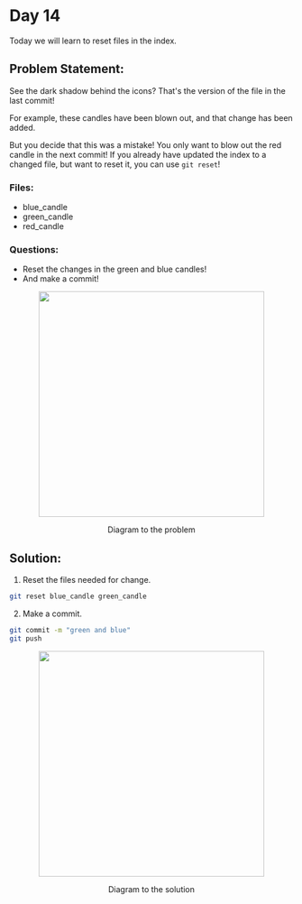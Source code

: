 # Day 14

Today we will learn to reset files in the index.

## Problem Statement:
See the dark shadow behind the icons? That's the version of the file in the last commit!

For example, these candles have been blown out, and that change has been added.

But you decide that this was a mistake! You only want to blow out the red candle in the next commit!
If you already have updated the index to a changed file, but want to reset it, you can use `git reset`!

### Files:
 - blue_candle
 - green_candle
 - red_candle

### Questions:
 - Reset the changes in the green and blue candles!
 - And make a commit!

<div align="center">
  <img src="https://github.com/ArnabKumarRoy02/Learn-git/assets/86621483/1c76c9af-76ea-46a1-a113-6568fdac1ccb" width=400>
  <p>Diagram to the problem</p>
</div>

## Solution:

1. Reset the files needed for change.
```bash
git reset blue_candle green_candle
```

2. Make a commit.
```bash
git commit -m "green and blue"
git push
```

<div align="center">
  <img src="https://github.com/ArnabKumarRoy02/Learn-git/assets/86621483/94d30381-522e-48d1-8a8b-d93ae8050269" width=400>
  <p>Diagram to the solution</p>
</div>
